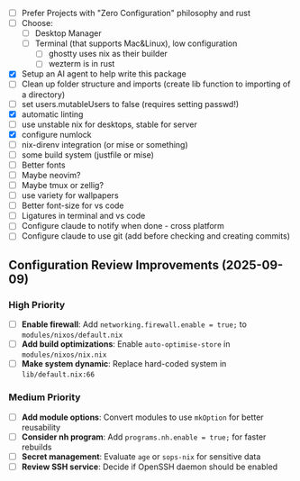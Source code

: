 - [ ] Prefer Projects with "Zero Configuration" philosophy and rust
- [ ] Choose:
    - [ ] Desktop Manager
    - [ ] Terminal (that supports Mac&Linux), low configuration
        - [ ] ghostty uses nix as their builder
        - [ ] wezterm is in rust
- [x] Setup an AI agent to help write this package
- [ ] Clean up folder structure and imports (create lib function to importing of a directory)
- [ ] set users.mutableUsers to false (requires setting passwd!)
- [x] automatic linting
- [ ] use unstable nix for desktops, stable for server
- [x] configure numlock
- [ ] nix-direnv integration (or mise or something)
- [ ] some build system (justfile or mise)
- [ ] Better fonts
- [ ] Maybe neovim?
- [ ] Maybe tmux or zellig?
- [ ] use variety for wallpapers
- [ ] Better font-size for vs code
- [ ] Ligatures in terminal and vs code
- [ ] Configure claude to notify when done - cross platform
- [ ] Configure claude to use git (add before checking and creating commits)

## Configuration Review Improvements (2025-09-09)

### High Priority
- [ ] **Enable firewall**: Add `networking.firewall.enable = true;` to `modules/nixos/default.nix`
- [ ] **Add build optimizations**: Enable `auto-optimise-store` in `modules/nixos/nix.nix`
- [ ] **Make system dynamic**: Replace hard-coded system in `lib/default.nix:66`

### Medium Priority
- [ ] **Add module options**: Convert modules to use `mkOption` for better reusability
- [ ] **Consider nh program**: Add `programs.nh.enable = true;` for faster rebuilds
- [ ] **Secret management**: Evaluate `age` or `sops-nix` for sensitive data
- [ ] **Review SSH service**: Decide if OpenSSH daemon should be enabled

